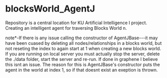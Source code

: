 blocksWorld_AgentJ
==================

Repository is a central location for KU Artificial Intelligence I project. Creating an intelligent agent for traversing Blocks World n.

note*-If there is any issue calling the constructor of AgentJBase---it may have been cuased by deleting all nodes/relationships in a blocks world, but not reseting the index to again start at 1 when creating a new blocks world. If you are running on local server you must actually stop the server, delete the ./data folder, start the server and re-run. If done in graphene I believe this isnt an issue. The reason for this is AgentJBase's constructor puts the agent in the world at index 1, so if that doesnt exist an exeption is thrown.
